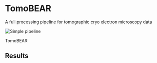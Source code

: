 # TomoBEAR
A full processing pipeline for tomographic cryo electron microscopy data

 ![Simple pipeline](https://github.com/KudryashevLab/tomoBEAR/blob/main/images/pipeline.png?raw=true)
 
TomoBEAR 

## Results

